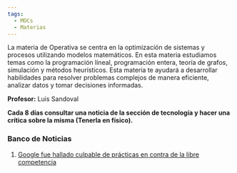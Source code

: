 ```yaml
---
tags:
  - MOCs
  - Materias
---
```

La materia de Operativa se centra en la optimización de sistemas y procesos utilizando modelos matemáticos. En esta materia estudiamos temas como la programación lineal, programación entera, teoría de grafos, simulación y métodos heurísticos. Esta materia te ayudará a desarrollar habilidades para resolver problemas complejos de manera eficiente, analizar datos y tomar decisiones informadas.

**Profesor:** Luis Sandoval

**Cada 8 días consultar una noticia de la sección de tecnología y hacer una crítica sobre la misma (Tenerla en físico).**

### Banco de Noticias

1. [Google fue hallado culpable de prácticas en contra de la libre competencia](https://www.nytimes.com/2024/08/05/technology/google-antitrust-ruling.html)



